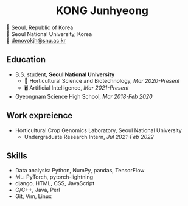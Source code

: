 <div align="center"><h1>KONG Junhyeong</h1></div>

🏢 Seoul, Republic of Korea  
🏫 Seoul National University, Korea  
📧 denovokjh@snu.ac.kr

## Education
- B.S. student, **Seoul National University**
  * 🌼 Horticultural Science and Biotechnology,    *Mar 2020-Present*
  * 🖥️ Artificial Intelligence,    *Mar 2021-Present*
- Gyeongnam Science High School,    *Mar 2018-Feb 2020*

## Work expreience
- Horticultural Crop Genomics Laboratory, Seoul National University
  * Undergraduate Research Intern,   *Jul 2021-Feb 2022*

## Skills
- Data analysis: Python, NumPy, pandas, TensorFlow
- ML: PyTorch, pytorch-lightning
- django, HTML, CSS, JavaScript
- C/C++, Java, Perl
- Git, Vim, Linux

<!--
## Publication

## Honor & Award

-->

